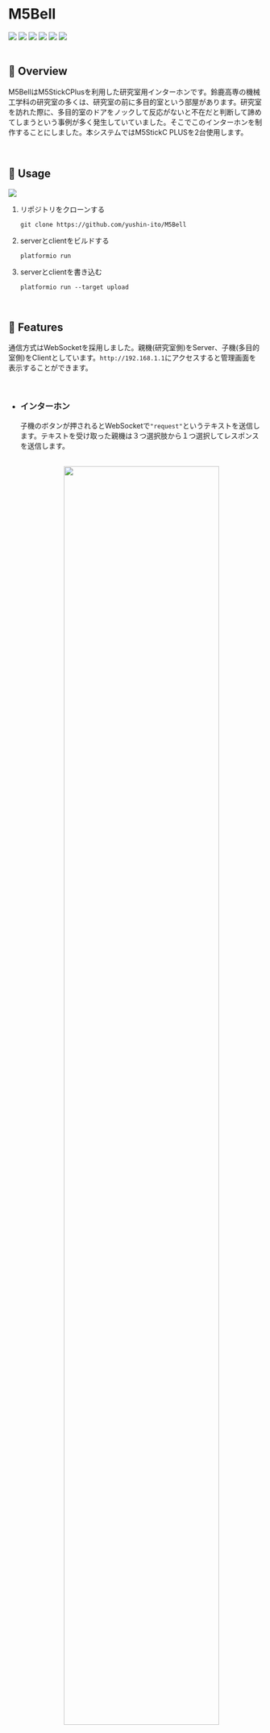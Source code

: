 <h1>M5Bell</h1>

<div align="left">
  <img src="https://img.shields.io/badge/version-1.0.0-red.svg">
  <img src="https://img.shields.io/github/actions/workflow/status/yushin-ito/M5Bell/server.yml?label=build(server)">
  <img src="https://img.shields.io/github/actions/workflow/status/yushin-ito/M5Bell/client.yml?label=build(client)">
  <img src="https://img.shields.io/github/stars/yushin-ito/M5Bell?color=yellow">
  <img src="https://img.shields.io/github/commit-activity/t/yushin-ito/M5Bell">
  <img src="https://img.shields.io/badge/license-MIT-green">
</div>

<br>

<h2>📝 Overview</h2>
<P>M5BellはM5StickCPlusを利用した研究室用インターホンです。鈴鹿高専の機械工学科の研究室の多くは、研究室の前に多目的室という部屋があります。研究室を訪れた際に、多目的室のドアをノックして反応がないと不在だと判断して諦めてしまうという事例が多く発生していていました。そこでこのインターホンを制作することにしました。本システムではM5StickC PLUSを2台使用します。</p>

<br>

<h2>🔧 Usage</h2>
<a href="https://open.vscode.dev/yushin-ito/M5Bell">
  <img src="https://img.shields.io/static/v1?logo=visualstudiocode&label=&message=Open%20in%20Visual%20Studio%20Code&labelColor=2c2c32&color=007acc&logoColor=007acc">
</a>
<br>
<ol>
  <li>リポジトリをクローンする</li>
  <p><pre><code>git clone https://github.com/yushin-ito/M5Bell</code></pre></p>
  <li>serverとclientをビルドする</li>
  <p><pre><code>platformio run</code></pre></p>
  <li>serverとclientを書き込む</li>
  <p><pre><code>platformio run --target upload</code></pre></p>
</ol>

<br>

<h2>🚀 Features</h2>
<p>通信方式はWebSocketを採用しました。親機(研究室側)をServer、子機(多目的室側)をClientとしています。<code>http://192.168.1.1</code>にアクセスすると管理画面を表示することができます。</p>
<br>
<ul>
  <li>
    <h3>インターホン</h3>
    <p>子機のボタンが押されるとWebSocketで<code>"request"</code>というテキストを送信します。テキストを受け取った親機は３つ選択肢から１つ選択してレスポンスを送信します。</p>
  </li>
  <br>
  <div align="center">
    <picture>
      <source media="(prefers-color-scheme: dark)" srcset="https://github.com/yushin-ito/M5Bell/assets/75526539/41f8a228-e465-42c2-b5a1-48dbbc69adfb">
      <img src="https://github.com/yushin-ito/M5Bell/assets/75526539/09f81e20-2331-4669-a9d0-7c50d7a3196c" width="80%">
    </picture>
  </div>
  <br>
  <br>
  <li>
    <h3>ログ</h3>
    <p>Webサイトからログを確認することができます。</p>
  </li>
  <br>
  <div align="center">
    <picture>
      <source media="(prefers-color-scheme: dark)" srcset="https://github.com/yushin-ito/M5Bell/assets/75526539/57719a8a-866d-445b-a9b4-acd6cbd068b5">
      <img src="https://github.com/yushin-ito/M5Bell/assets/75526539/4f90a3ce-87a0-49b2-aa28-8bc7768cac16" width="80%">
    </picture>
  </div>
  <br>
  <br>
  <li>
    <h3>時刻合わせ</h3>
    <p>WebサイトからWiFiを利用して時刻合わせをすることができます。</p>
  </li>
  <br>
  <div align="center">
    <picture>
      <source media="(prefers-color-scheme: dark)" srcset="https://github.com/yushin-ito/M5Bell/assets/75526539/5483e85e-f298-4f51-beb4-5671c12911d2">
    <img src="https://github.com/yushin-ito/M5Bell/assets/75526539/0b5d730f-5b7e-45e6-8fca-73d9d7c5f392" width="80%">
    </picture>
  </div>
</ul>

<br>

<h2>👀 Author</h2>
<ul>
  <li>Yushin Ito</li>
</ul>

<br>

<h2>📜 License</h2>
<a href="https://github.com/yushin-ito/M5Bell/blob/main/LICENSE">MIT License<a>
